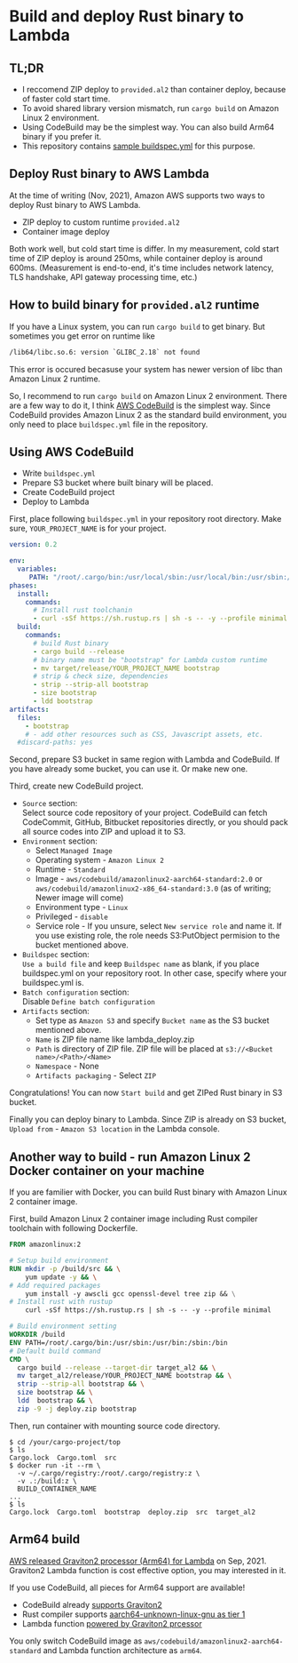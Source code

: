 # Build and deploy Rust binary to Lambda

## TL;DR

- I reccomend ZIP deploy to `provided.al2` than container deploy, because of faster cold start time.
- To avoid shared library version mismatch, run `cargo build` on Amazon Linux 2 environment.
- Using CodeBuild may be the simplest way. You can also build Arm64 binary if you prefer it.
- This repository contains [sample buildspec.yml](./buildspec.yml) for this purpose.

## Deploy Rust binary to AWS Lambda

At the time of writing (Nov, 2021), Amazon AWS supports two ways to deploy Rust binary to AWS Lambda.

- ZIP deploy to custom runtime `provided.al2`
- Container image deploy

Both work well, but cold start time is differ.
In my measurement, cold start time of ZIP deploy is around 250ms, while container deploy is around 600ms.
(Measurement is end-to-end, it's time includes network latency, TLS handshake, API gateway processing time, etc.)

## How to build binary for `provided.al2` runtime

If you have a Linux system, you can run `cargo build` to get binary. But sometimes you get error on runtime like

```txt
/lib64/libc.so.6: version `GLIBC_2.18` not found
```

This error is occured becasuse your system has newer version of libc than Amazon Linux 2 runtime.

So, I recommend to run `cargo build` on Amazon Linux 2 environment.
There are a few way to do it, I think [AWS CodeBuild](https://aws.amazon.com/codebuild/) is the simplest way.
Since CodeBuild provides Amazon Linux 2 as the standard build environment, you only need to place `buildspec.yml` file in the repository.

## Using AWS CodeBuild

- Write `buildspec.yml`
- Prepare S3 bucket where built binary will be placed.
- Create CodeBuild project
- Deploy to Lambda

First, place following `buildspec.yml` in your repository root directory. Make sure, `YOUR_PROJECT_NAME` is for your project.

```yml
version: 0.2

env:
  variables:
     PATH: "/root/.cargo/bin:/usr/local/sbin:/usr/local/bin:/usr/sbin:/usr/bin:/sbin:/bin:/codebuild/user/bin"
phases:
  install:
    commands:
      # Install rust toolchanin
      - curl -sSf https://sh.rustup.rs | sh -s -- -y --profile minimal
  build:
    commands:
      # build Rust binary
      - cargo build --release
      # binary name must be "bootstrap" for Lambda custom runtime
      - mv target/release/YOUR_PROJECT_NAME bootstrap
      # strip & check size, dependencies
      - strip --strip-all bootstrap
      - size bootstrap
      - ldd bootstrap
artifacts:
  files:
    - bootstrap
    # - add other resources such as CSS, Javascript assets, etc.
  #discard-paths: yes
```

Second, prepare S3 bucket in same region with Lambda and CodeBuild. If you have already some bucket, you can use it. Or make new one.

Third, create new CodeBuild project.

- `Source` section: \
  Select source code repository of your project.
  CodeBuild can fetch CodeCommit, GitHub, Bitbucket repositories directly, or you should pack all source codes into ZIP and upload it to S3.
- `Environment` section:
  - Select `Managed Image`
  - Operating system - `Amazon Linux 2`
  - Runtime - `Standard`
  - Image - `aws/codebuild/amazonlinux2-aarch64-standard:2.0` or `aws/codebuild/amazonlinux2-x86_64-standard:3.0` (as of writing; Newer image will come)
  - Environment type - `Linux`
  - Privileged - `disable`
  - Service role - If you unsure, select `New service role` and name it. If you use existing role, the role needs S3:PutObject permision to the bucket mentioned above.
- `Buildspec` section: \
  `Use a build file` and keep `Buildspec name` as blank, if you place buildspec.yml on your repository root.
  In other case, specify where your buildspec.yml is.
- `Batch configuration` section: \
  Disable `Define batch configuration`
- `Artifacts` section:
  - Set type as `Amazon S3` and specify `Bucket name` as the S3 bucket mentioned above.
  - `Name` is ZIP file name like lambda_deploy.zip
  - `Path` is directory of ZIP file. ZIP file will be placed at `s3://<Bucket name>/<Path>/<Name>`
  - `Namespace` - None
  - `Artifacts packaging` - Select `ZIP`

Congratulations! You can now `Start build` and get ZIPed Rust binary in S3 bucket.

Finally you can deploy binary to Lambda. Since ZIP is already on S3 bucket, `Upload from` - `Amazon S3 location` in the Lambda console.

## Another way to build - run Amazon Linux 2 Docker container on your machine

If you are familier with Docker, you can build Rust binary with Amazon Linux 2 container image.

First, build Amazon Linux 2 container image including Rust compiler toolchain with following Dockerfile.

```Dockerfile
FROM amazonlinux:2

# Setup build environment
RUN mkdir -p /build/src && \
    yum update -y && \
# Add required packages
    yum install -y awscli gcc openssl-devel tree zip && \
# Install rust with rustup
    curl -sSf https://sh.rustup.rs | sh -s -- -y --profile minimal

# Build environment setting
WORKDIR /build
ENV PATH=/root/.cargo/bin:/usr/sbin:/usr/bin:/sbin:/bin
# Default build command
CMD \
  cargo build --release --target-dir target_al2 && \
  mv target_al2/release/YOUR_PROJECT_NAME bootstrap && \
  strip --strip-all bootstrap && \
  size bootstrap && \
  ldd  bootstrap && \
  zip -9 -j deploy.zip bootstrap
```

Then, run container with mounting source code directory.

```console
$ cd /your/cargo-project/top
$ ls
Cargo.lock  Cargo.toml  src
$ docker run -it --rm \
  -v ~/.cargo/registry:/root/.cargo/registry:z \
  -v .:/build:z \
  BUILD_CONTAINER_NAME
...
$ ls
Cargo.lock  Cargo.toml  bootstrap  deploy.zip  src  target_al2
```

## Arm64 build

[AWS released Graviton2 processor (Arm64) for Lambda](https://aws.amazon.com/blogs/aws/aws-lambda-functions-powered-by-aws-graviton2-processor-run-your-functions-on-arm-and-get-up-to-34-better-price-performance/)
 on Sep, 2021.
Graviton2 Lambda function is cost effective option, you may interested in it.

If you use CodeBuild, all pieces for Arm64 support are available!

- CodeBuild already [supports Graviton2](https://aws.amazon.com/about-aws/whats-new/2021/02/aws-codebuild-supports-arm-based-workloads-using-aws-graviton2/)
- Rust compiler supports [aarch64-unknown-linux-gnu as tier 1](https://doc.rust-lang.org/rustc/platform-support.html#tier-1-with-host-tools)
- Lambda function [powered by Graviton2 prcessor](https://aws.amazon.com/about-aws/whats-new/2021/09/better-price-performance-aws-lambda-functions-aws-graviton2-processor/)

You only switch CodeBuild image as
`aws/codebuild/amazonlinux2-aarch64-standard` and Lambda function architecture as `arm64`.
